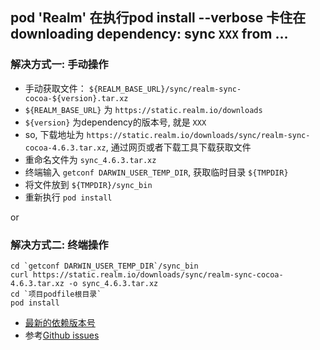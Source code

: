 ## pod 'Realm' 在执行pod install --verbose 卡住在 downloading dependency: sync `XXX` from …

### 解决方式一: 手动操作
* 手动获取文件： `${REALM_BASE_URL}/sync/realm-sync-cocoa-${version}.tar.xz`
* `${REALM_BASE_URL}` 为 `https://static.realm.io/downloads`
* `${version}` 为dependency的版本号, 就是 `XXX`
* so, 下载地址为 `https://static.realm.io/downloads/sync/realm-sync-cocoa-4.6.3.tar.xz`, 通过网页或者下载工具下载获取文件
* 重命名文件为 `sync_4.6.3.tar.xz`
* 终端输入 `getconf DARWIN_USER_TEMP_DIR`, 获取临时目录 `${TMPDIR}`
* 将文件放到 `${TMPDIR}/sync_bin`
* 重新执行 `pod install`

or

### 解决方式二: 终端操作
```
cd `getconf DARWIN_USER_TEMP_DIR`/sync_bin
curl https://static.realm.io/downloads/sync/realm-sync-cocoa-4.6.3.tar.xz -o sync_4.6.3.tar.xz
cd `项目podfile根目录`
pod install
```

* [最新的依赖版本号](https://github.com/realm/realm-cocoa/blob/master/dependencies.list#L3)
* 参考[Github issues](https://links.jianshu.com/go?to=https://github.com/realm/realm-cocoa/issues/2713)

